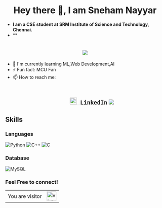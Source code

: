 <h1 align="center"> Hey there 👋, I am Sneham Nayyar</h1>

- **I am a CSE student at SRM Institute of Science and Technology, Chennai.**
- **



<h1 align="center">
  <a href="https://git.io/typing-svg">
    <img src="https://readme-typing-svg.herokuapp.com?lines=I+am+a+Computer+Geek%2C;Love+To+Fool+Around+with+Codes.;">
  </a>
</h1>

- 🔰 I'm currently learning ML,Web Development,AI
- ⚡ Fun fact: MCU Fan 
- 📫 How to reach me: <br>

<h2 align="center">
  <code>
    <a href="www.linkedin.com/in/sneham-nayyar-a2a7491a0" title="LinkedIn Profile"><img width="22" src="https://github.com/zumrudu-anka/zumrudu-anka/blob/master/images/linkedin.svg"> LinkedIn</a></code>  
  <code><a href="sneham7866@gmail.com" title="Gmail"><img src="https://img.shields.io/badge/Gmail-D14836?style=for-the-badge&logo=gmail&logoColor=white"></a></code>
  

## Skills

### Languages
<p float="left">
<img alt="Python" src="https://img.shields.io/badge/Python-FFD43B?style=for-the-badge&logo=python&logoColor=darkgreen" />
<img alt="C++"  src="https://img.shields.io/badge/++-%2300599C.svg?style=for-the-badge&logo=c&logoColor=white"/>
<img alt="C" src="https://img.shields.io/badge/-%2300599C.svg?style=for-the-badge&logo=c&logoColor=white"/>
  
 

### Database

<p float="left">
<img alt="MySQL" src="https://img.shields.io/badge/MySQL-00000F?style=for-the-badge&logo=mysql&logoColor=white"/>
</p>


### Feel Free to connect!

<table align="center">
  <tr>
    <td>You are visitor</td>
    <td><img src="https://profile-counter.glitch.me/AviTewari/count.svg" alt="vistor count" height="30" /></td>
  </tr>
</table>

